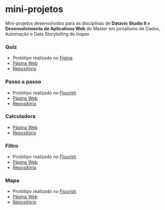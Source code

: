 # mini-projetos

Mini-projetos desenvolvidos para as disciplinas de **Datavis Studio II** e **Desenvolvimento de Aplicativos Web** do Master em jornalismo de Dados, Automação e Data Storytelling do Insper.


### Quiz
* Protótipo realizado no [Figma](https://www.figma.com/proto/V7br9pdRCxaAF93NM7LAU5/datavizII?page-id=0%3A1&node-id=23%3A1869&scaling=scale-down)
* [Página Web](https://biamuniz.github.io/mini-projetos/quiz/)
* [Repositório](https://github.com/biamuniz/mini-projetos/tree/main/quiz)


### Passo a passo
* Protótipo realizado no [Flourish](https://public.flourish.studio/story/1556850/)
* [Página Web](https://biamuniz.github.io/mini-projetos/passo-a-passo/)
* [Repositório](https://github.com/biamuniz/mini-projetos/tree/main/passo-a-passo)


### Calculadora
* [Página Web](https://biamuniz.github.io/mini-projetos/calculadora/)
* [Repositório](https://github.com/biamuniz/mini-projetos/tree/main/calculadora)

### Filtro
* Protótipo realizado no [Flourish](https://public.flourish.studio/visualisation/10396175/)
* [Página Web](https://biamuniz.github.io/mini-projetos/filtro/)
* [Repositório](https://github.com/biamuniz/mini-projetos/tree/main/filtro)

### Mapa
* Protótipo realizado no [Flourish](https://public.flourish.studio/visualisation/10532734/)
* [Página Web](https://biamuniz.github.io/mini-projetos/mapa/)
* [Repositório](https://github.com/biamuniz/mini-projetos/tree/main/mapa)
